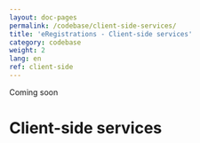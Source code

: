```yaml
---
layout: doc-pages
permalink: /codebase/client-side-services/
title: 'eRegistrations - Client-side services'
category: codebase
weight: 2
lang: en
ref: client-side
---
```


<span class="label label-info">Coming soon</span>

# Client-side services
